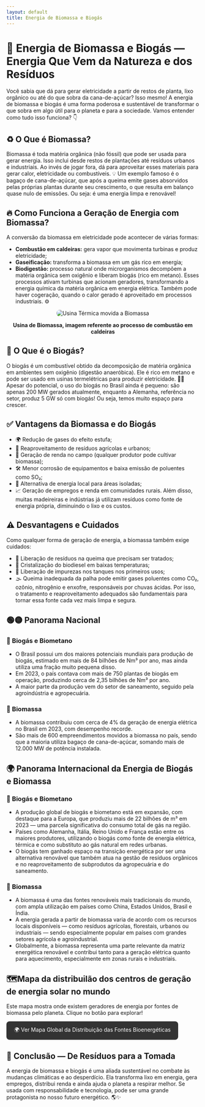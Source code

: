 ```yaml
---
layout: default
title: Energia de Biomassa e Biogás
---
```


# **🌱 Energia de Biomassa e Biogás — Energia Que Vem da Natureza e dos Resíduos**

Você sabia que dá para gerar eletricidade a partir de restos de planta, lixo orgânico ou até do que sobra da cana-de-açúcar? Isso mesmo! A energia de biomassa e biogás é uma forma poderosa e sustentável de transformar o que sobra em algo útil para o planeta e para a sociedade. Vamos entender como tudo isso funciona? 👇

## **♻️ O Que é Biomassa?**

Biomassa é toda matéria orgânica (não fóssil) que pode ser usada para gerar energia. Isso inclui desde restos de plantações até resíduos urbanos e industriais. Ao invés de jogar fora, dá para aproveitar esses materiais para gerar calor, eletricidade ou combustíveis. 💡
Um exemplo famoso é o bagaço de cana-de-açúcar, que após a queima emite gases absorvidos pelas próprias plantas durante seu crescimento, o que resulta em balanço quase nulo de emissões. Ou seja: é uma energia limpa e renovável!

## **🔥 Como Funciona a Geração de Energia com Biomassa?**

A conversão da biomassa em eletricidade pode acontecer de várias formas:
* **Combustão em caldeiras:** gera vapor que movimenta turbinas e produz eletricidade;
* **Gaseificação:** transforma a biomassa em um gás rico em energia;
* **Biodigestão:** processo natural onde microrganismos decompõem a matéria orgânica sem oxigênio e liberam biogás (rico em metano).
  Esses processos ativam turbinas que acionam geradores, transformando a energia química da matéria orgânica em energia elétrica. Também pode haver cogeração, quando o calor gerado é aproveitado em processos industriais. ⚙️

<div style="text-align: center;">
  <img 
    src="https://raw.githubusercontent.com/cauaschuch/barao_ciencias/main/IMAGES/Usina%20T%C3%A9rmica%20movida%20a%20Biomassa.png"
    alt="Usina Térmica movida a Biomassa"
    style="max-width: 75%; border-radius: 8px;">
  <p><strong>Usina de Biomassa, imagem referente ao processo de combustão em caldeiras</strong></p>
</div>

## **💨 O Que é o Biogás?**
O biogás é um combustível obtido da decomposição de matéria orgânica em ambientes sem oxigênio (digestão anaeróbica). Ele é rico em metano e pode ser usado em usinas termelétricas para produzir eletricidade. 🌽🔥
Apesar do potencial, o uso do biogás no Brasil ainda é pequeno: são apenas 200 MW gerados atualmente, enquanto a Alemanha, referência no setor, produz 5 GW só com biogás! Ou seja, temos muito espaço para crescer.

## **✅ Vantagens da Biomassa e do Biogás**
* 🌍 Redução de gases do efeito estufa;
* 🔁 Reaproveitamento de resíduos agrícolas e urbanos;
* 🌾 Geração de renda no campo (qualquer produtor pode cultivar biomassa);
* 🛠️ Menor corrosão de equipamentos e baixa emissão de poluentes como SO₂;
* 🌿 Alternativa de energia local para áreas isoladas;
* 📈 Geração de empregos e renda em comunidades rurais.
  Além disso, muitas madeireiras e indústrias já utilizam resíduos como fonte de energia própria, diminuindo o lixo e os custos.

## **⚠️ Desvantagens e Cuidados**
Como qualquer forma de geração de energia, a biomassa também exige cuidados:
* 🧪 Liberação de resíduos na queima que precisam ser tratados;
* 🧊 Cristalização do biodiesel em baixas temperaturas;
* 🧼 Liberação de impurezas nos tanques nos primeiros usos;
* 🌫️ Queima inadequada da palha pode emitir gases poluentes como CO₂, ozônio, nitrogênio e enxofre, responsáveis por chuvas ácidas.
  Por isso, o tratamento e reaproveitamento adequados são fundamentais para tornar essa fonte cada vez mais limpa e segura.

## **🟢🟡 Panorama Nacional**
### 🔋 Biogás e Biometano
* O Brasil possui um dos maiores potenciais mundiais para produção de biogás, estimado em mais de 84 bilhões de Nm³ por ano, mas ainda utiliza uma fração muito pequena disso.
* Em 2023, o país contava com mais de 750 plantas de biogás em operação, produzindo cerca de 2,35 bilhões de Nm³ por ano.
* A maior parte da produção vem do setor de saneamento, seguido pela agroindústria e agropecuária.

### 🌱 Biomassa
* A biomassa contribuiu com cerca de 4% da geração de energia elétrica no Brasil em 2023, com desempenho recorde.
* São mais de 600 empreendimentos movidos a biomassa no país, sendo que a maioria utiliza bagaço de cana-de-açúcar, somando mais de 12.000 MW de potência instalada.

## **🌍 Panorama Internacional da Energia de Biogás e Biomassa**
### 🔋 Biogás e Biometano
* A produção global de biogás e biometano está em expansão, com destaque para a Europa, que produziu mais de 22 bilhões de m³ em 2023 — uma parcela significativa do consumo total de gás na região.
* Países como Alemanha, Itália, Reino Unido e França estão entre os maiores produtores, utilizando o biogás como fonte de energia elétrica, térmica e como substituto ao gás natural em redes urbanas.
* O biogás tem ganhado espaço na transição energética por ser uma alternativa renovável que também atua na gestão de resíduos orgânicos e no reaproveitamento de subprodutos da agropecuária e do saneamento.

### 🌱 Biomassa
* A biomassa é uma das fontes renováveis mais tradicionais do mundo, com ampla utilização em países como China, Estados Unidos, Brasil e Índia.
* A energia gerada a partir de biomassa varia de acordo com os recursos locais disponíveis — como resíduos agrícolas, florestais, urbanos ou industriais — sendo especialmente popular em países com grandes setores agrícola e agroindustrial.
* Globalmente, a biomassa representa uma parte relevante da matriz energética renovável e contribui tanto para a geração elétrica quanto para aquecimento, especialmente em zonas rurais e industriais.

## **🗺️Mapa da distribuilão dos centros de geração de energia solar no mundo**

<p>Este mapa mostra onde existem geradores de energia por fontes de biomassa pelo planeta. Clique no botão para explorar!</p>

<p><a href="https://globalenergymonitor.org/pt/projects/global-bioenergy-power-tracker/tracker-map/" target="_blank" rel="noopener noreferrer" style="display:inline-block; padding: 12px 20px; background-color:#333; color:white; text-decoration:none; border-radius:8px;">🌍 Ver Mapa Global da Distribuição das Fontes Bioenergéticas</a></p>

## **🌱 Conclusão — De Resíduos para a Tomada**
A energia de biomassa e biogás é uma aliada sustentável no combate às mudanças climáticas e ao desperdício. Ela transforma lixo em energia, gera empregos, distribui renda e ainda ajuda o planeta a respirar melhor. Se usada com responsabilidade e tecnologia, pode ser uma grande protagonista no nosso futuro energético. 🌎✨

